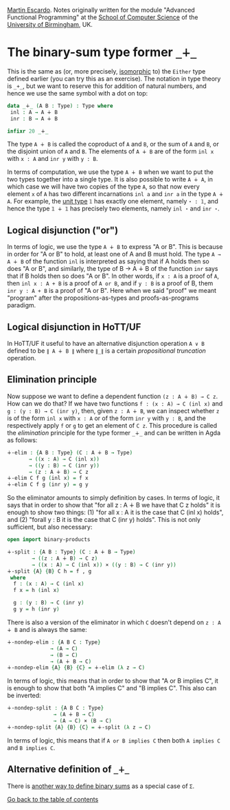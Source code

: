 
[Martin Escardo](Https://www.Cs.Bham.Ac.Uk/~mhe/).
Notes originally written for the module "Advanced Functional Programming"
at the [School of Computer Science](https://www.birmingham.ac.uk/schools/computer-science/index.aspx) of the [University of Birmingham](https://www.birmingham.ac.uk/index.aspx), UK.


<!--
```agda
{-# OPTIONS --without-K --safe #-}

module binary-sums where

open import general-notation
```
-->

# The binary-sum type former `_∔_`

This is the same as (or, more precisely, [isomorphic](isomorphisms.lagda.md) to) the `Either` type defined earlier (you can try this as an exercise). The notation in type theory is `_+_`, but we want to reserve this for addition of natural numbers, and hence we use the same symbol with a dot on top:
```agda
data _∔_ (A B : Type) : Type where
 inl : A → A ∔ B
 inr : B → A ∔ B

infixr 20 _∔_
```

The type `A ∔ B` is called the coproduct of `A` and `B`, or the sum of `A` and `B`, or the disjoint union of `A` and `B`. The elements of `A ∔ B` are of the form `inl x` with `x : A` and `inr y` with `y : B`.

In terms of computation, we use the type `A ∔ B` when we want to put the two types together into a single type. It is also possible to write `A ∔ A`, in which case we will have two copies of the type `A`, so that now every element `x` of `A` has two different incarnations `inl a` and `inr a` in the type `A ∔ A`. For example, the [unit type](unit-type.lagda.md) `𝟙` has exactly one element, namely `⋆ : 𝟙`, and hence the type `𝟙 ∔ 𝟙` has precisely two elements, namely  `inl ⋆` and `inr ⋆`.

## Logical disjunction ("or")

In terms of logic, we use the type `A ∔ B` to express "A or B". This is because in order for "A or B" to hold, at least one of A and B must hold. The type `A → A ∔ B` of the function `inl` is interpreted as saying that if A holds then so does "A or B", and similarly, the type of B → A ∔ B of the function `inr` says that if B holds then so does "A or B". In other words, if `x : A` is a proof of `A`, then `inl x : A + B` is a proof of `A or B`, and if `y : B` is a proof of B, them `inr y : A + B` is a proof of "A or B". Here when we said "proof" we meant "program" after the propositions-as-types and proofs-as-programs paradigm.

## Logical disjunction in HoTT/UF

In HoTT/UF it useful to have an alternative disjunction operation `A ∨ B` defined to be `∥ A ∔ B ∥` where `∥_∥` is a certain *propositional truncation* operation.

## Elimination principle

Now suppose we want to define a dependent function `(z : A ∔ B) → C z`. How can we do that? If we have two functions `f : (x : A) → C (inl x)` and `g : (y : B) → C (inr y)`, then, given `z : A ∔ B`, we can inspect whether `z` is of the form `inl x` with `x : A` or of the form `inr y` with `y : B`, and the respectively apply `f` or `g` to get an element of `C z`. This procedure is called the *elimination* principle for the type former `_∔_` and can be written in Agda as follows:

```agda
∔-elim : {A B : Type} (C : A ∔ B → Type)
       → ((x : A) → C (inl x))
       → ((y : B) → C (inr y))
       → (z : A ∔ B) → C z
∔-elim C f g (inl x) = f x
∔-elim C f g (inr y) = g y
```
So the eliminator amounts to simply definition by cases. In terms of logic, it says that in order to show that "for all z : A ∔ B we have that C z holds" it is enough to show two things: (1) "for all x : A it is the case that C (inl x) holds", and (2) "forall y : B it is the case that C (inr y) holds". This is not only sufficient, but also necessary:
```agda
open import binary-products

∔-split : {A B : Type} (C : A ∔ B → Type)
        → ((z : A ∔ B) → C z)
        → ((x : A) → C (inl x)) × ((y : B) → C (inr y))
∔-split {A} {B} C h = f , g
 where
  f : (x : A) → C (inl x)
  f x = h (inl x)

  g : (y : B) → C (inr y)
  g y = h (inr y)
```

There is also a version of the eliminator in which `C` doesn't depend on `z : A ∔ B` and is always the same:
```agda
∔-nondep-elim : {A B C : Type}
              → (A → C)
              → (B → C)
              → (A ∔ B → C)
∔-nondep-elim {A} {B} {C} = ∔-elim (λ z → C)
```
In terms of logic, this means that in order to show that "A or B implies C", it is enough to show that both "A implies C" and "B implies C". This also can be inverted:
```agda
∔-nondep-split : {A B C : Type}
               → (A ∔ B → C)
               → (A → C) × (B → C)
∔-nondep-split {A} {B} {C} = ∔-split (λ z → C)
```
In terms of logic, this means that if `A or B implies C` then both `A implies C` and `B implies C`.

## Alternative definition of `_∔_`

There is [another way to define binary sums](binary-sums-as-sums.lagda.md) as a special case of `Σ`.

[Go back to the table of contents](https://martinescardo.github.io/HoTTEST-Summer-School/)
